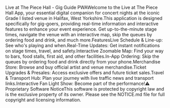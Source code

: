 Live at The Piece Hall - Gig Guide PWAWelcome to the Live at The Piece Hall App, your essential digital companion for concert nights at the iconic Grade I listed venue in Halifax, West Yorkshire.This application is designed specifically for gig-goers, providing real-time information and interactive features to enhance your event experience. Get up-to-the-minute stage times, navigate the venue with an interactive map, skip the queues by ordering food and drink, and much more.FeaturesLive Schedule & Line-up: See who's playing and when.Real-Time Updates: Get instant notifications on stage times, travel, and safety.Interactive Zoomable Map: Find your way to bars, food stalls, first aid, and other facilities.In-App Ordering: Skip the queues by ordering food and drink directly from your phone.Merchandise Store: Browse and buy official artist and venue merchandise.Ticket Upgrades & Presales: Access exclusive offers and future ticket sales.Travel & Transport Hub: Plan your journey with live traffic news and transport links.Interactive Fan Light Show: Become part of the performance!⚠️ Proprietary Software NoticeThis software is protected by copyright law and is the exclusive property of its owner. Please see the NOTICE.md file for full copyright and licensing information.
